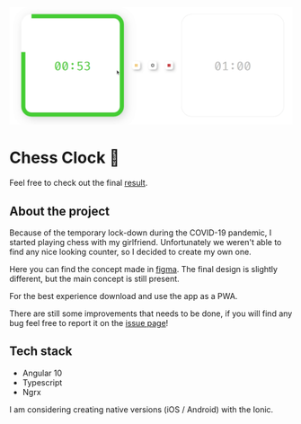 ![project cover](https://github.com/mateuszkornecki/chess-clock/blob/master/src/assets/chess-clock.gif)

# Chess Clock 🦄️

Feel free to check out the final [result](https://mateuszkornecki.github.io/chess-clock).

## About the project

Because of the temporary lock-down during the COVID-19 pandemic, I started playing chess with my girlfriend. Unfortunately we weren't able to find any nice looking counter, so I decided to create my own one.

Here you can find the concept made in [figma](https://www.figma.com/file/zVBFNEoke9oWRG1fh0fZ9x/chess-clock?node-id=0%3A1). The final design is slightly different, but the main concept is still present.

For the best experience download and use the app as a PWA.

There are still some improvements that needs to be done, if you will find any bug feel free to report it on the [issue page](https://github.com/mateuszkornecki/chess-clock/issues)!

## Tech stack

- Angular 10
- Typescript
- Ngrx

I am considering creating native versions (iOS / Android) with the Ionic.

